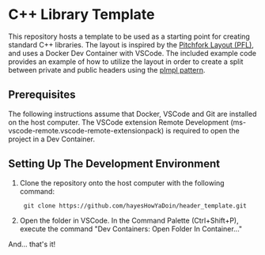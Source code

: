 # C++ Library Template

This repository hosts a template to be used as a starting point for creating 
standard C++ libraries. The layout is inspired by the 
[Pitchfork Layout (PFL)][1], and uses a Docker Dev Container with VSCode. The 
included example code provides an example of how to utilize the layout in 
order to create a split between private and public headers using the 
[pImpl pattern][2].

## Prerequisites

The following instructions assume that Docker, VSCode and Git are installed on 
the host computer. The VSCode extension Remote Development 
(ms-vscode-remote.vscode-remote-extensionpack) is required to open the project 
in a Dev Container. 

## Setting Up The Development Environment

1) Clone the repository onto the host computer with the following command:
   ```
    git clone https://github.com/hayesHowYaDoin/header_template.git
   ```
2) Open the folder in VSCode. In the Command Palette (Ctrl+Shift+P), execute 
the command "Dev Containers: Open Folder In Container..."

And... that's it!

[1]: https://api.csswg.org/bikeshed/?force=1&url=https://raw.githubusercontent.com/vector-of-bool/pitchfork/develop/data/spec.bs
[2]: https://en.cppreference.com/w/cpp/language/pimpl
